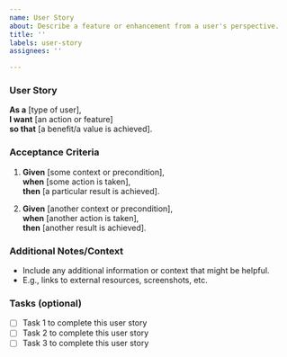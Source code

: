 ```yaml
---
name: User Story
about: Describe a feature or enhancement from a user's perspective.
title: ''
labels: user-story
assignees: ''

---
```


### User Story
**As a** [type of user],  
**I want** [an action or feature]  
**so that** [a benefit/a value is achieved].

### Acceptance Criteria

1. **Given** [some context or precondition],  
   **when** [some action is taken],  
   **then** [a particular result is achieved].

2. **Given** [another context or precondition],  
   **when** [another action is taken],  
   **then** [another result is achieved].

### Additional Notes/Context
- Include any additional information or context that might be helpful.
- E.g., links to external resources, screenshots, etc.

### Tasks (optional)
- [ ] Task 1 to complete this user story
- [ ] Task 2 to complete this user story
- [ ] Task 3 to complete this user story
